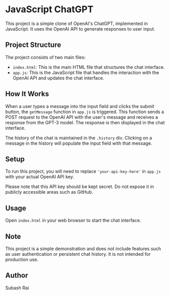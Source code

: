 # JavaScript ChatGPT

This project is a simple clone of OpenAI's ChatGPT, implemented in JavaScript. It uses the OpenAI API to generate responses to user input.

## Project Structure

The project consists of two main files:

- `index.html`: This is the main HTML file that structures the chat interface.
- `app.js`: This is the JavaScript file that handles the interaction with the OpenAI API and updates the chat interface.

## How It Works

When a user types a message into the input field and clicks the submit button, the `getMessage` function in `app.js` is triggered. This function sends a POST request to the OpenAI API with the user's message and receives a response from the GPT-3 model. The response is then displayed in the chat interface.

The history of the chat is maintained in the `.history` div. Clicking on a message in the history will populate the input field with that message.

## Setup

To run this project, you will need to replace `'your-api-key-here'` in `app.js` with your actual OpenAI API key.

Please note that this API key should be kept secret. Do not expose it in publicly accessible areas such as GitHub.

## Usage

Open `index.html` in your web browser to start the chat interface.

## Note

This project is a simple demonstration and does not include features such as user authentication or persistent chat history. It is not intended for production use.

## Author

Subash Rai
